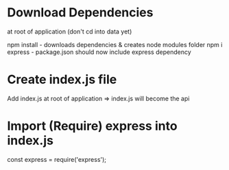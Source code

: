 # Download Dependencies
at root of application (don't cd into data yet)

npm install - downloads dependencies & creates node modules folder
npm i express - package.json should now include express dependency 

# Create index.js file 

Add index.js at root of application => index.js will become the api 

# Import (Require) express into index.js 
const express = require('express');




